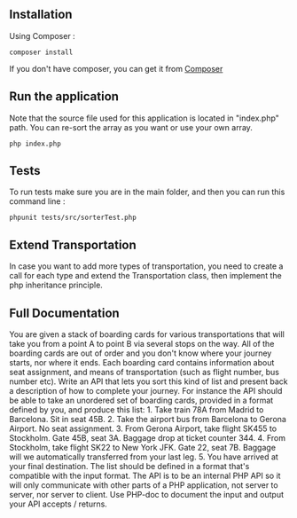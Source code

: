 ## Installation
Using Composer :

```
composer install
```

If you don't have composer, you can get it from [Composer](https://getcomposer.org/)

## Run the application
Note that the source file used for this application is located in "index.php" path.
You can re-sort the array as you want or use your own array.

```
php index.php
```

## Tests
To run tests make sure you are in the main folder, and then you can run this command line :

```
phpunit tests/src/sorterTest.php 
```

## Extend Transportation
In case you want to add more types of transportation, you need to create a call for each type and extend the Transportation class, then implement the php inheritance principle.


## Full Documentation
You are given a stack of boarding cards for various transportations that will take you from a point
A to point B via several stops on the way. All of the boarding cards are out of order and you don't
know where your journey starts, nor where it ends. Each boarding card contains information
about seat assignment, and means of transportation (such as flight number, bus number etc).
Write an API that lets you sort this kind of list and present back a description of how to complete
your journey.
For instance the API should be able to take an unordered set of boarding cards, provided in a
format defined by you, and produce this list:
1.
Take train 78A from Madrid to Barcelona. Sit in seat 45B.
2. Take the airport bus from Barcelona to Gerona Airport. No seat assignment.
3. From Gerona Airport, take flight SK455 to Stockholm. Gate 45B, seat 3A.
Baggage drop at ticket counter 344.
4. From Stockholm, take flight SK22 to New York JFK. Gate 22, seat 7B.
Baggage will we automatically transferred from your last leg.
5. You have arrived at your final destination.
The list should be defined in a format that's compatible with the input format.
The API is to be an internal PHP API so it will only communicate with other parts of a PHP
application, not server to server, nor server to client. Use PHP-doc to document the input and
output your API accepts / returns.
